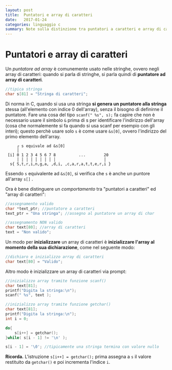 ```yaml
---
layout: post
title:  Puntatori e array di caratteri
date:   2017-01-24
categories: linguaggio c
summary: Note sulla distinzione tra puntatori a caratteri e array di caratteri.  
---
```


# Puntatori e array di caratteri

Un *puntatore ad array* è comunemente usato nelle stringhe, ovvero negli array di caratteri: quando si parla di stringhe, si parla quindi di **puntatore ad array di caratteri**.

```c
//tipica stringa
char s[81] = "Stringa di caratteri";
```

Di norma in C, quando si usa una stringa **si genera un puntatore alla stringa** stessa (all'elemento con indice 0 dell'array), senza il bisogno di definirne il puntatore. Fare una cosa del tipo ```scanf(" %s", s);``` fa capire che non è necessario usare il simbolo ```&``` prima di s per identificare l'indirizzo dell'array (cosa che normalemente si fa quando si usa scanf per esempio con gli interi); questo perchè usare solo ```s``` è come usare ```&s[0]```, ovvero l'indirizzo del primo elemento dell'array.

```
     ┌ s equivale ad &s[0] 
     │
 [i] 0 1 2 3 4 5 6 7 8          ...        20
     │ │ │ │ │ │ │ │ │                     │                    
  s{ S,t,r,i,n,g,a, ,d,i, ,c,a,r,a,t,t,e,r,i }
```

Essendo ```s``` equivalente ad ```&s[0]```, si verifica che ```s``` è anche un puntore all'array ```s[]``` . 

Ora è bene distinguere un *comportamento* tra "puntatori a caratteri" ed "array di caratteri": 

```c
//assegnamento valido
char *text_ptr; //puntatore a caratteri
text_ptr = "Una stringa"; //assegno al puntatore un array di char

//assegnamento NON valido
char text[80]; //array di caratteri
text = "Non valido";
```

Un modo per **inizializzare** un array di caratteri è **inizializzare l'array al momento della sua dichiarazione**, come nel seguente modo:

```c
//dichiaro e inizializzo array di caratteri
char text[80] = "Valido";
```

Altro modo è inizializzare un array di caratteri via prompt:

```c
//inizializzo array tramite funzione scanf()
char text[81];
printf("Digita la stringa:\n");
scanf(" %s", text );
```

```c
//inizializzo array tramite funzione getchar()
char text[81];
printf("Digita la stringa:\n");
int i = 0;

do{
    s[i++] = getchar();
}while( s[i - 1] != '\n' );

s[i - 1] = '\0'; //tipicamente una stringa termina con valore nullo
```

**Ricorda.** L'istruzione `s[i++] = getchar();` prima assegna a `s` il valore restituito da `getchar()` e poi incrementa l'indice `i`.


